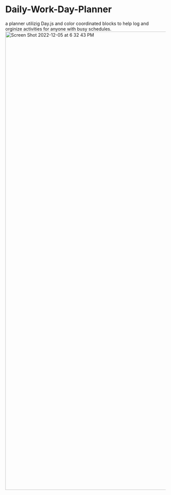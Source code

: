 # Daily-Work-Day-Planner
a planner utilizig Day.js and color coordinated blocks to help log and orginize activities for anyone with busy schedules.
<img width="1440" alt="Screen Shot 2022-12-05 at 6 32 43 PM" src="https://user-images.githubusercontent.com/113070891/205767483-826d9917-cdf1-40b4-9172-be4b79d6c830.png">

